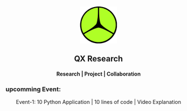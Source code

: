 <p align="center">
 <img width="100px" src="https://github.com/xiaowuc2/xiaowuc2/blob/master/source/r2.png" align="center" alt="GitHub Readme Stats" />
 
 <h2 align="center">QX Research</h2>
 
 <h4 align="center">Research | Project | Collaboration </h4>

</p>

### upcomming Event: 
 <p align="center">Event-1: 10 Python Application | 10 lines of code | Video Explanation</p>

  <p align="center">
